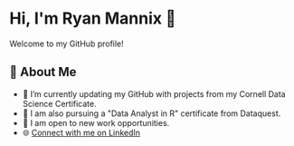 # Hi, I'm Ryan Mannix 👋

Welcome to my GitHub profile!

## 🚀 About Me
- 🔭 I’m currently updating my GitHub with projects from my Cornell Data Science Certificate.
- 🌱 I am also pursuing a "Data Analyst in R" certificate from Dataquest.
- 💼 I am open to new work opportunities.
- 🌐 [Connect with me on LinkedIn](https://www.linkedin.com/in/ryanmannix1)
